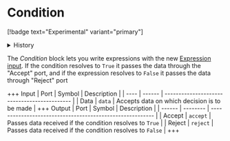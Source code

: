 # Condition
[!badge text="Experimental" variant="primary"]

<details>
<summary>History</summary>
<br>

| Version | Changes           |
| ------- | ----------------- |
| 21.11.1 | Added in v21.11.1 |
</details>

The *Condition* block lets you write expressions with the new [Expression input](https://github.com/postmanlabs/postman-flows/discussions/124). If the condition resolves to `True` it passes the data through the "Accept" port, and if the expression resolves to `False` it passes the data through "Reject" port

+++ Input
| Port | Symbol | Description                                  |
| ---- | ------ | -------------------------------------------- |
| Data | `data` | Accepts data on which decision is to be made |
+++ Output
| Port   | Symbol   | Description                                               |
| ------ | -------- | --------------------------------------------------------- |
| Accept | `accept` | Passes data received if the condition resolves to `True`  |
| Reject | `reject` | Passes data received if the condition resolves to `False` |
+++


